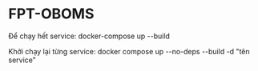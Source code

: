 # FPT-OBOMS

Để chạy hết service:
docker-compose up --build

Khởi chạy lại từng service:
docker compose up --no-deps --build -d "tên service"
